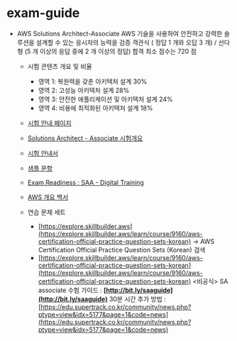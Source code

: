 # exam-guide

- AWS Solutions Architect-Associate
  AWS 기술을 사용하여 안전하고 강력한 솔루션을 설계할 수 있는 응시자의 능력을 검증
  객관식 ( 정답 1 개와 오답 3 개) / 선다형 (5 개 이상의 응답 중에 2 개 이상의 정답)
  합격 최소 점수는 720 점

  - 시험 콘텐츠 개요 및 비율
    - 영역 1: 복원력을 갖춘 아키텍처 설계 30%
    - 영역 2: 고성능 아키텍처 설계 28%
    - 영역 3: 안전한 애플리케이션 및 아키텍처 설계 24%
    - 영역 4: 비용에 최적화된 아키텍처 설계 18%
  - [시험 안내 페이지](https://aws.amazon.com/ko/certification/)
  - [Solutions Architect - Associate 시험개요](https://aws.amazon.com/ko/certification/certified-solutions-architect-associate/?ch=tile&tile=getstarted)
  - [시험 안내서](https://d1.awsstatic.com/ko_KR/training-and-certification/docs-sa-assoc/AWS-Certified-Solutions-Architect-Associate_Exam-Guide.pdf)
  - [샘플 문항](https://d1.awsstatic.com/ko_KR/training-and-certification/docs-sa-assoc/AWS-Certified-Solutions-Architect-Associate_Sample-Questions.pdf)
  - [Exam Readiness : SAA - Digital Training](https://explore.skillbuilder.aws/learn/course/internal/view/elearning/6452/exam-readiness-aws-certified-solutions-architect-associate-digital-korean)
  - [AWS 개요 백서](https://d1.awsstatic.com/International/ko_KR/whitepapers/aws-overview.pdf)

  - 연습 문제 세트
    - [https://explore.skillbuilder.aws](https://explore.skillbuilder.aws/learn/course/9160/aws-certification-official-practice-question-sets-korean) → AWS Certification Official Practice Question Sets (Korean) 검색
    - [https://explore.skillbuilder.aws/learn/course/9160/aws-certification-official-practice-question-sets-korean](https://explore.skillbuilder.aws/learn/course/9160/aws-certification-official-practice-question-sets-korean)
      <비공식> SA associate 수험 가이드 : **[http://bit.ly/saaguide](http://bit.ly/saaguide)**
      30분 시간 추가 방법 : [https://edu.supertrack.co.kr/community/news.php?ptype=view&idx=5177&page=1&code=news](https://edu.supertrack.co.kr/community/news.php?ptype=view&idx=5177&page=1&code=news)
